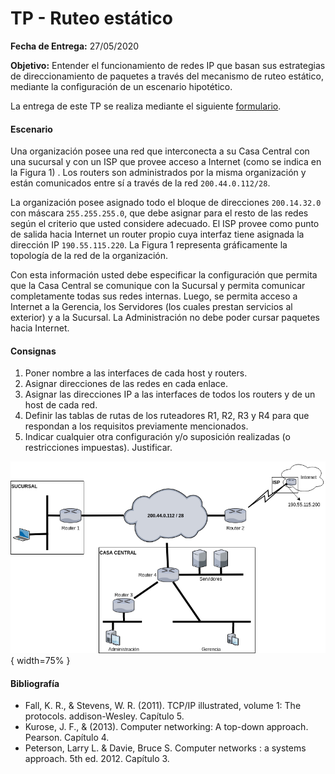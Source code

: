 TP - Ruteo estático
===========================

**Fecha de Entrega:** 27/05/2020

**Objetivo:** Entender el funcionamiento de redes IP que basan sus estrategias de direccionamiento de paquetes a través del mecanismo de ruteo estático, mediante la configuración de un escenario hipotético.

La entrega de este TP se realiza mediante el siguiente [formulario](https://tinyurl.com/TyR-TP6).

#### Escenario

Una organización posee una red que interconecta a su Casa Central con una sucursal y con un ISP que provee acceso a Internet (como se indica en la Figura 1) . Los routers son administrados por la misma organización y están comunicados entre sí a través de la red `200.44.0.112/28`.

La organización posee asignado todo el bloque de direcciones `200.14.32.0` con máscara `255.255.255.0`, que debe asignar para el resto de las redes según el criterio que usted considere adecuado. El ISP provee como punto de salida hacia Internet un router propio cuya interfaz tiene asignada la dirección IP `190.55.115.220`. La Figura 1 representa gráficamente la topología de la red de la organización.

Con esta información usted debe especificar la configuración que permita que la Casa Central se comunique con la Sucursal y permita comunicar completamente todas sus redes internas. Luego, se permita acceso a Internet a la Gerencia, los Servidores (los cuales prestan servicios al exterior) y a la Sucursal. La Administración no debe poder cursar paquetes hacia Internet.

#### Consignas

1. Poner nombre a las interfaces de cada host y routers.
2. Asignar direcciones de las redes en cada enlace.
3. Asignar las direcciones IP a las interfaces de todos los routers y de un host de cada red.
4. Definir las tablas de rutas de los ruteadores R1, R2, R3 y R4 para que respondan a los requisitos previamente mencionados.
5. Indicar cualquier otra configuración y/o suposición realizadas (o restricciones impuestas). Justificar.

![Topología de la red de la organización](./images/ejercicio-ruteo-estatico.png){ width=75% }



#### Bibliografía

- Fall, K. R., & Stevens, W. R. (2011). TCP/IP illustrated, volume 1: The protocols. addison-Wesley. Capítulo 5.
- Kurose, J. F., & (2013). Computer networking: A top-down approach. Pearson. Capítulo 4.
- Peterson, Larry L. & Davie, Bruce S. Computer networks : a systems approach. 5th ed. 2012. Capítulo 3.